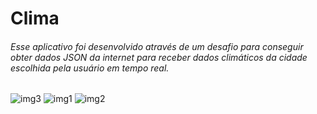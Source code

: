 # Clima
###### Esse aplicativo foi desenvolvido através de um desafio para conseguir obter dados JSON da internet para receber dados climáticos da cidade escolhida pela usuário em tempo real.

![img3](https://user-images.githubusercontent.com/6657364/55749951-9cecf280-5a18-11e9-88d6-c0cd97eb5e93.png)
![img1](https://user-images.githubusercontent.com/6657364/55749940-98c0d500-5a18-11e9-8566-f7a715a54932.png)
![img2](https://user-images.githubusercontent.com/6657364/55749950-9c545c00-5a18-11e9-87df-3fa67f85bbe5.png)
